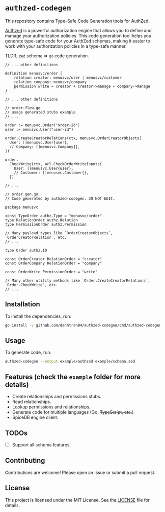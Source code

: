 # `authzed-codegen`

This repository contains Type-Safe Code Generation tools for AuthZed.

[Authzed](https://authzed.com/) is a powerful authorization engine that allows you to define and manage your authorization policies. This code generation tool helps you generate type-safe code for your AuthZed schemas, making it easier to work with your authorization policies in a type-safe manner.

TLDR; `zed` schema => `go` code generation.

```hcl
// ... other definitions

definition menusvc/order {
	relation creator: menusvc/user | menusvc/customer
	relation company: menusvc/company
	permission write = creator + creator->manage + company->manage
}

// ... other definitions
```

```golang
// order-flow.go
// usage generated stubs example
// ...

order := menusvc.Order("order-id")
user := menusvc.User("user-id")

order.CreateCreatorRelations(ctx, menusvc.OrderCreatorObjects{
  User: []menusvc.User{user},
  // Company: []menusvc.Company{},
})

order.
  CheckWrite(ctx, acl.CheckOrderWriteInputs{
    User: []menusvc.User{user},
    // Customer: []menusvc.Customer{},
  })

// ...
```

```golang
// order.gen.go
// Code generated by authzed-codegen. DO NOT EDIT.

package menusvc

const TypeOrder authz.Type = "menusvc/order"
type RelationOrder authz.Relation
type PermissionOrder authz.Permission

// Many payload types like `OrderCreatorObjects`, `OrderCreatorRelation`, etc.
// ...

type Order authz.ID

const OrderCreator RelationOrder = "creator"
const OrderCompany RelationOrder = "company"

const OrderWrite PermissionOrder = "write"

// Many other utility methods like `Order.CreateCreatorRelations`, `Order.CheckWrite`, etc.
// ...
```


## Installation

To install the dependencies, run:

```sh
go install -v github.com/danhtran94/authzed-codegen/cmd/authzed-codegen@latest
```

## Usage

To generate code, run:

```sh
authzed-codegen --output example/authzed example/schema.zed
```

## Features (check the `example` folder for more details)

- Create relationships and permissions stubs.
- Read relationships.
- Lookup permissions and relationships.
- Generate code for multiple languages (Go, ~~TypeScript, etc.~~).
- SpiceDB engine client.

## TODOs

- [ ] Support all schema features.


## Contributing

Contributions are welcome! Please open an issue or submit a pull request.

## License

This project is licensed under the MIT License. See the [LICENSE](LICENSE) file for details.
